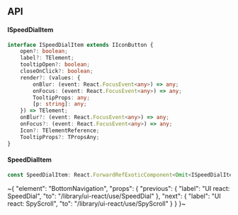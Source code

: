 

## API

#### ISpeedDialItem

```ts
interface ISpeedDialItem extends IIconButton {
    open?: boolean;
    label?: TElement;
    tooltipOpen?: boolean;
    closeOnClick?: boolean;
    render?: (values: {
        onBlur: (event: React.FocusEvent<any>) => any;
        onFocus: (event: React.FocusEvent<any>) => any;
        TooltipProps: any;
        [p: string]: any;
    }) => TElement;
    onBlur?: (event: React.FocusEvent<any>) => any;
    onFocus?: (event: React.FocusEvent<any>) => any;
    Icon?: TElementReference;
    TooltipProps?: TPropsAny;
}
```

#### SpeedDialItem

```ts
const SpeedDialItem: React.ForwardRefExoticComponent<Omit<ISpeedDialItem, "ref"> & React.RefAttributes<unknown>>;
```


~{
  "element": "BottomNavigation",
  "props": {
    "previous": {
      "label": "UI react: SpeedDial",
      "to": "/library/ui-react/use/SpeedDial"
    },
    "next": {
      "label": "UI react: SpyScroll",
      "to": "/library/ui-react/use/SpyScroll"
    }
  }
}~
